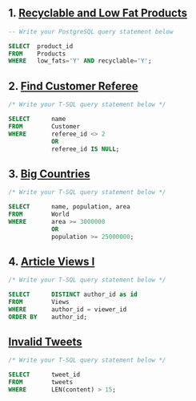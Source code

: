## 1. [Recyclable and Low Fat Products](https://leetcode.com/problems/recyclable-and-low-fat-products/)

```sql
-- Write your PostgreSQL query statement below

SELECT  product_id
FROM    Products
WHERE   low_fats='Y' AND recyclable='Y';
```
## 2. [Find Customer Referee](https://leetcode.com/problems/find-customer-referee/)

```sql
/* Write your T-SQL query statement below */

SELECT      name
FROM        Customer
WHERE       referee_id <> 2 
            OR 
            referee_id IS NULL;
```
## 3. [Big Countries](https://leetcode.com/problems/big-countries/)

```sql
/* Write your T-SQL query statement below */

SELECT      name, population, area
FROM        World
WHERE       area >= 3000000
            OR
            population >= 25000000;
```
## 4. [Article Views I](https://leetcode.com/problems/article-views-i/)

```sql
/* Write your T-SQL query statement below */

SELECT      DISTINCT author_id as id
FROM        Views
WHERE       author_id = viewer_id
ORDER BY    author_id;
```
## [Invalid Tweets](https://leetcode.com/problems/invalid-tweets/)

```sql
/* Write your T-SQL query statement below */

SELECT      tweet_id
FROM        tweets
WHERE       LEN(content) > 15;
```
